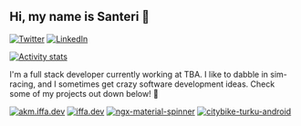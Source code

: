 ## Hi, my name is Santeri 👋
[![Twitter](https://img.shields.io/badge/Twitter-informational?style=flat&logo=twitter&logoColor=white&color=1CA2F1)](https://twitter.com/iffa_dev)
[![LinkedIn](https://img.shields.io/badge/LinkedIn-informational?style=flat&logo=linkedin&logoColor=white&color=0D76A8)](https://www.linkedin.com/in/santerielo/)

[![Activity stats](https://github-readme-stats.vercel.app/api?username=iffa&show_icons=true&line_height=27&count_private=true&theme=synthwave&hide_border=true&custom_title=My%20activity%20in%20a%20nutshell)](https://github.com/iffa)

I'm a full stack developer currently working at TBA. I like to dabble in sim-racing, and I sometimes get crazy software development ideas. Check some of my projects out down below! 🌟

[![akm.iffa.dev](https://github-readme-stats.vercel.app/api/pin/?username=iffa&repo=akm-next&theme=synthwave&hide_border=true)](https://github.com/iffa/akm-next)
[![iffa.dev](https://github-readme-stats.vercel.app/api/pin/?username=iffa&repo=iffa.dev&theme=synthwave&hide_border=true)](https://github.com/iffa/iffa.dev)
[![ngx-material-spinner](https://github-readme-stats.vercel.app/api/pin/?username=iffa&repo=ngx-material-spinner&theme=synthwave&hide_border=true)](https://github.com/iffa/ngx-material-spinner)
[![citybike-turku-android](https://github-readme-stats.vercel.app/api/pin/?username=iffa&repo=citybike-turku-android&theme=synthwave&hide_border=true)](https://github.com/iffa/citybike-turku-android)
